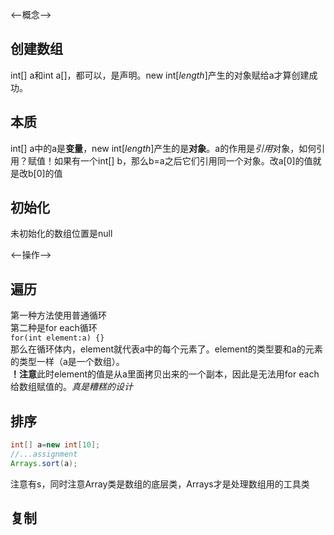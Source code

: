 <--概念-->  

## 创建数组
int[] a和int a[]，都可以，是声明。new int\[*length*]产生的对象赋给a才算创建成功。  

## 本质
int[] a中的a是**变量**，new int\[*length*]产生的是**对象**。a的作用是*引用*对象，如何引用？赋值！如果有一个int[] b，那么b=a之后它们引用同一个对象。改a\[0]的值就是改b\[0]的值  

## 初始化
未初始化的数组位置是null  

<--操作-->


## 遍历
第一种方法使用普通循环  
第二种是for each循环  
```for(int element:a) {}```  
那么在循环体内，element就代表a中的每个元素了。element的类型要和a的元素的类型一样（a是一个数组）。  
**！注意**此时element的值是从a里面拷贝出来的一个副本，因此是无法用for each给数组赋值的。*真是糟糕的设计*    

## 排序

```java
int[] a=new int[10];
//...assignment
Arrays.sort(a);
```
注意有s，同时注意Array类是数组的底层类，Arrays才是处理数组用的工具类  

## 复制